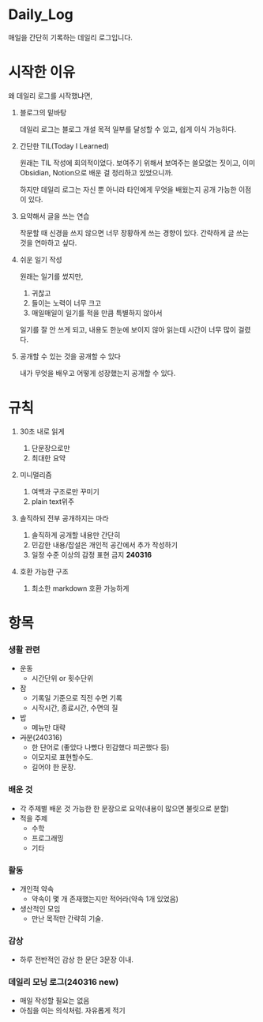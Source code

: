 # Daily_Log

매일을 간단히 기록하는 데일리 로그입니다. 

# 시작한 이유

왜 데일리 로그를 시작했냐면,

1. 블로그의 밑바탕
    
   데일리 로그는 블로그 개설 목적 일부를 달성할 수 있고, 쉽게 이식 가능하다.
       
2. 간단한 TIL(Today I Learned)
    
   원래는 TIL 작성에 회의적이었다. 보여주기 위해서 보여주는 쓸모없는 짓이고, 이미 Obsidian, Notion으로 배운 걸 정리하고 있었으니까.

   하지만 데일리 로그는 자신 뿐 아니라 타인에게 무엇을 배웠는지 공개 가능한 이점이 있다.
    
4. 요약해서 글을 쓰는 연습
    
   작문할 때 신경을 쓰지 않으면 너무 장황하게 쓰는 경향이 있다. 간략하게 글 쓰는 것을 연마하고 싶다.
    
5. 쉬운 일기 작성
    
    원래는 일기를 썼지만,
    
    1. 귀찮고
    2. 들이는 노력이 너무 크고
    3. 매일매일이 일기를 적을 만큼 특별하지 않아서
    
    일기를 잘 안 쓰게 되고, 내용도 한눈에 보이지 않아 읽는데 시간이 너무 많이 걸렸다.
    
6. 공개할 수 있는 것을 공개할 수 있다
    
   내가 무엇을 배우고 어떻게 성장했는지 공개할 수 있다.
    

# 규칙

1. 30초 내로 읽게

    1. 단문장으로만
    2. 최대한 요약
2. 미니멀리즘

    1. 여백과 구조로만 꾸미기
    2. plain text위주
3. 솔직하되 전부 공개하지는 마라

    1. 솔직하게 공개할 내용만 간단히
    2. 민감한 내용/잡설은 개인적 공간에서 추가 작성하기
    3. 일정 수준 이상의 감정 표현 금지 **240316**
4. 호환 가능한 구조

    1. 최소한 markdown 호환 가능하게

# 항목

### 생활 관련

- 운동
    - 시간단위 or 횟수단위
- 잠
    - 기록일 기준으로 직전 수면 기록
    - 시작시간, 종료시간, 수면의 질
- 밥
    - 메뉴만 대략
- ~~기분~~(240316)
    - 한 단어로 (좋았다 나빴다 민감했다 피곤했다 등)
    - 이모지로 표현할수도.
    - 길어야 한 문장.

### 배운 것

- 각 주제별 배운 것 가능한 한 문장으로 요약(내용이 많으면 불릿으로 분할)
- 적을 주제
    - 수학
    - 프로그래밍
    - 기타

### 활동

- 개인적 약속
    - 약속이 몇 개 존재했는지만 적어라(약속 1개 있었음)
- 생산적인 모임
    - 만난 목적만 간략히 기술.

### 감상
- 하루 전반적인 감상 한 문단 3문장 이내. 

### 데일리 모닝 로그(240316 new)
- 매일 작성할 필요는 없음
- 아침을 여는 의식처럼. 자유롭게 적기
